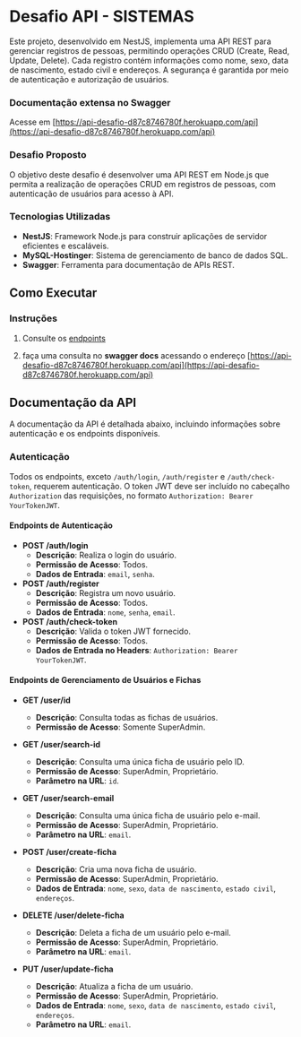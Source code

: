 # Desafio API - SISTEMAS

Este projeto, desenvolvido em NestJS, implementa uma API REST para gerenciar registros de pessoas, permitindo operações CRUD (Create, Read, Update, Delete). Cada registro contém informações como nome, sexo, data de nascimento, estado civil e endereços. A segurança é garantida por meio de autenticação e autorização de usuários.
### Documentação extensa no Swagger
Acesse em [https://api-desafio-d87c8746780f.herokuapp.com/api](https://api-desafio-d87c8746780f.herokuapp.com/api)
### Desafio Proposto

O objetivo deste desafio é desenvolver uma API REST em Node.js que permita a realização de operações CRUD em registros de pessoas, com autenticação de usuários para acesso à API.

### Tecnologias Utilizadas

- **NestJS**: Framework Node.js para construir aplicações de servidor eficientes e escaláveis.
- **MySQL-Hostinger**: Sistema de gerenciamento de banco de dados SQL.
- **Swagger**: Ferramenta para documentação de APIs REST.

## Como Executar

### Instruções

1. Consulte os [endpoints](#endpoints-de-autenticação)

2. faça uma consulta no **swagger docs** acessando o endereço [https://api-desafio-d87c8746780f.herokuapp.com/api](https://api-desafio-d87c8746780f.herokuapp.com/api)

## Documentação da API

A documentação da API é detalhada abaixo, incluindo informações sobre autenticação e os endpoints disponíveis.

### Autenticação

Todos os endpoints, exceto `/auth/login`, `/auth/register` e `/auth/check-token`, requerem autenticação. O token JWT deve ser incluído no cabeçalho `Authorization` das requisições, no formato `Authorization: Bearer YourTokenJWT`.

#### Endpoints de Autenticação

- **POST /auth/login**
  - **Descrição**: Realiza o login do usuário.
  - **Permissão de Acesso**: Todos.
  - **Dados de Entrada**: `email`, `senha`.
- **POST /auth/register**
  - **Descrição**: Registra um novo usuário.
  - **Permissão de Acesso**: Todos.
  - **Dados de Entrada**: `nome`, `senha`, `email`.
- **POST /auth/check-token**
  - **Descrição**: Valida o token JWT fornecido.
  - **Permissão de Acesso**: Todos.
  - **Dados de Entrada no Headers**: `Authorization: Bearer YourTokenJWT`.

#### Endpoints de Gerenciamento de Usuários e Fichas

- **GET /user/id**
  - **Descrição**: Consulta todas as fichas de usuários.
  - **Permissão de Acesso**: Somente SuperAdmin.
  
- **GET /user/search-id**
  - **Descrição**: Consulta uma única ficha de usuário pelo ID.
  - **Permissão de Acesso**: SuperAdmin, Proprietário.
  - **Parâmetro na URL**: `id`.
  
- **GET /user/search-email**
  - **Descrição**: Consulta uma única ficha de usuário pelo e-mail.
  - **Permissão de Acesso**: SuperAdmin, Proprietário.
  - **Parâmetro na URL**: `email`.
  
- **POST /user/create-ficha**
  - **Descrição**: Cria uma nova ficha de usuário.
  - **Permissão de Acesso**: SuperAdmin, Proprietário.
  - **Dados de Entrada**: `nome`, `sexo`, `data de nascimento`, `estado civil`, `endereços`.
  
- **DELETE /user/delete-ficha**
  - **Descrição**: Deleta a ficha de um usuário pelo e-mail.
  - **Permissão de Acesso**: SuperAdmin, Proprietário.
  - **Parâmetro na URL**: `email`.
  
- **PUT /user/update-ficha**
  - **Descrição**: Atualiza a ficha de um usuário.
  - **Permissão de Acesso**: SuperAdmin, Proprietário.
  - **Dados de Entrada**: `nome`, `sexo`, `data de nascimento`, `estado civil`, `endereços`.
  - **Parâmetro na URL**: `email`.
